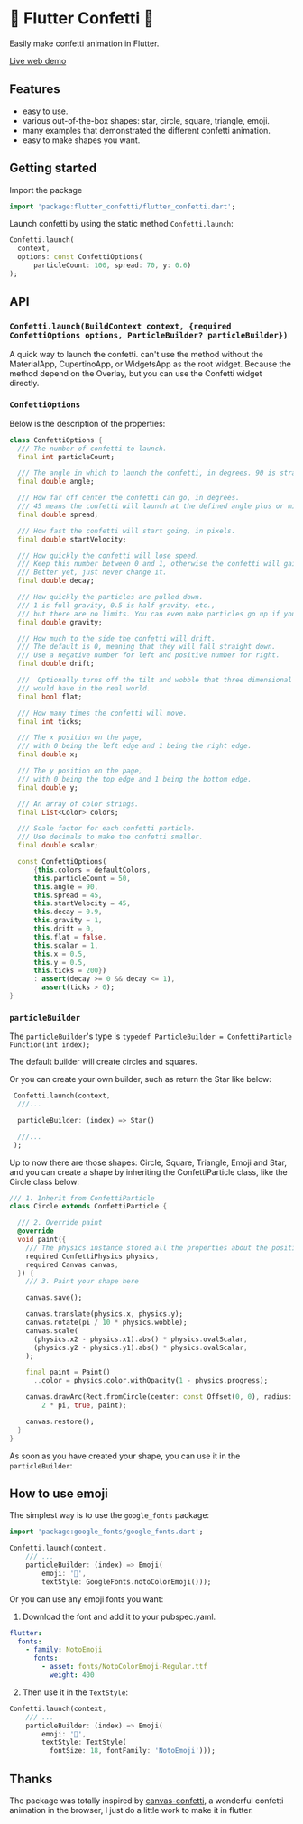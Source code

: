 # 🎉 Flutter Confetti 🎉

Easily make confetti animation in Flutter.

[Live web demo](https://cj0x39e.github.io/flutter_confetti/)

## Features

- easy to use.
- various out-of-the-box shapes: star, circle, square, triangle, emoji.
- many examples that demonstrated the different confetti animation.
- easy to make shapes you want.

## Getting started

Import the package

```dart
import 'package:flutter_confetti/flutter_confetti.dart';
```

Launch confetti by using the static method `Confetti.launch`:

```dart
Confetti.launch(
  context,
  options: const ConfettiOptions(
      particleCount: 100, spread: 70, y: 0.6)
);
```

## API

### `Confetti.launch(BuildContext context, {required ConfettiOptions options, ParticleBuilder? particleBuilder})`

A quick way to launch the confetti. can't use the method without the MaterialApp, CupertinoApp, or WidgetsApp as the root widget. Because the method depend on the Overlay, but you can use the Confetti widget directly.

### `ConfettiOptions`

Below is the description of the properties:

```dart
class ConfettiOptions {
  /// The number of confetti to launch.
  final int particleCount;

  /// The angle in which to launch the confetti, in degrees. 90 is straight up.
  final double angle;

  /// How far off center the confetti can go, in degrees.
  /// 45 means the confetti will launch at the defined angle plus or minus 22.5 degrees.
  final double spread;

  /// How fast the confetti will start going, in pixels.
  final double startVelocity;

  /// How quickly the confetti will lose speed.
  /// Keep this number between 0 and 1, otherwise the confetti will gain speed.
  /// Better yet, just never change it.
  final double decay;

  /// How quickly the particles are pulled down.
  /// 1 is full gravity, 0.5 is half gravity, etc.,
  /// but there are no limits. You can even make particles go up if you'd like.
  final double gravity;

  /// How much to the side the confetti will drift.
  /// The default is 0, meaning that they will fall straight down.
  /// Use a negative number for left and positive number for right.
  final double drift;

  ///  Optionally turns off the tilt and wobble that three dimensional confetti
  /// would have in the real world.
  final bool flat;

  /// How many times the confetti will move.
  final int ticks;

  /// The x position on the page,
  /// with 0 being the left edge and 1 being the right edge.
  final double x;

  /// The y position on the page,
  /// with 0 being the top edge and 1 being the bottom edge.
  final double y;

  /// An array of color strings.
  final List<Color> colors;

  /// Scale factor for each confetti particle.
  /// Use decimals to make the confetti smaller.
  final double scalar;

  const ConfettiOptions(
      {this.colors = defaultColors,
      this.particleCount = 50,
      this.angle = 90,
      this.spread = 45,
      this.startVelocity = 45,
      this.decay = 0.9,
      this.gravity = 1,
      this.drift = 0,
      this.flat = false,
      this.scalar = 1,
      this.x = 0.5,
      this.y = 0.5,
      this.ticks = 200})
      : assert(decay >= 0 && decay <= 1),
        assert(ticks > 0);
}
```

### `particleBuilder`

The `particleBuilder`'s type is `typedef ParticleBuilder = ConfettiParticle Function(int index);`

The default builder will create circles and squares.

Or you can create your own builder, such as return the Star like below:

```dart
 Confetti.launch(context,
  ///...

  particleBuilder: (index) => Star()

  ///...
 );
```

Up to now there are those shapes: Circle, Square, Triangle, Emoji and Star, and you can create a shape by inheriting the ConfettiParticle class, like the Circle class below:

```dart
/// 1. Inherit from ConfettiParticle
class Circle extends ConfettiParticle {

  /// 2. Override paint
  @override
  void paint({
    /// The physics instance stored all the properties about the position, color, and so on of the particle.
    required ConfettiPhysics physics,
    required Canvas canvas,
  }) {
    /// 3. Paint your shape here

    canvas.save();

    canvas.translate(physics.x, physics.y);
    canvas.rotate(pi / 10 * physics.wobble);
    canvas.scale(
      (physics.x2 - physics.x1).abs() * physics.ovalScalar,
      (physics.y2 - physics.y1).abs() * physics.ovalScalar,
    );

    final paint = Paint()
      ..color = physics.color.withOpacity(1 - physics.progress);

    canvas.drawArc(Rect.fromCircle(center: const Offset(0, 0), radius: 1), 0,
        2 * pi, true, paint);

    canvas.restore();
  }
}
```

As soon as you have created your shape, you can use it in the `particleBuilder`:

## How to use emoji

The simplest way is to use the `google_fonts` package:

```dart
import 'package:google_fonts/google_fonts.dart';

Confetti.launch(context,
    /// ...
    particleBuilder: (index) => Emoji(
        emoji: '🍄',
        textStyle: GoogleFonts.notoColorEmoji()));
```

Or you can use any emoji fonts you want:

1. Download the font and add it to your pubspec.yaml.

```yaml
flutter:
  fonts:
    - family: NotoEmoji
      fonts:
        - asset: fonts/NotoColorEmoji-Regular.ttf
          weight: 400
```

2. Then use it in the `TextStyle`:

```dart
Confetti.launch(context,
    /// ...
    particleBuilder: (index) => Emoji(
        emoji: '🍄',
        textStyle: TextStyle(
          fontSize: 18, fontFamily: 'NotoEmoji')));
```

## Thanks

The package was totally inspired by [canvas-confetti](https://github.com/catdad/canvas-confetti), a wonderful confetti animation in the browser,
I just do a little work to make it in flutter.
